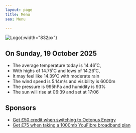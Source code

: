 ```yaml
---
layout: page
title: Menu
seo: Menu

---
```


![Logo](/images/logo.jpg){:width="832px"}

<!-- weather_marker starts -->
## On Sunday, 19 October 2025

- The average temperature today is 14.46˚C,
- With highs of 14.75˚C and lows of 14.26˚C,
- It may feel like 14.39˚C with moderate rain
- The wind speed is 5.14m/s and visibility is 6000m
- The pressure is 995hPa and humidity is 93%
- The sun will rise at 06:39 and set at 17:06

<!-- weather_marker ends -->

## Sponsors

- [Get £50 credit when switching to Octopus Energy](https://bit.ly/3oD1nnS)
- [Get £75 when taking a 1000mb YouFibre broadband plan](https://aklam.io/91zWhU?)
